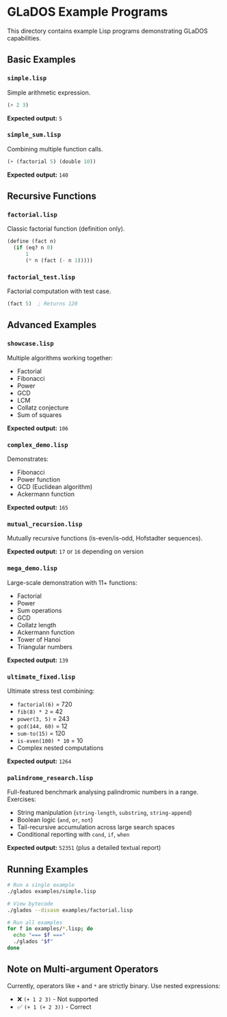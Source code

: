 # GLaDOS Example Programs

This directory contains example Lisp programs demonstrating GLaDOS capabilities.

## Basic Examples

### `simple.lisp`
Simple arithmetic expression.
```lisp
(+ 2 3)
```
**Expected output:** `5`

### `simple_sum.lisp`
Combining multiple function calls.
```lisp
(+ (factorial 5) (double 10))
```
**Expected output:** `140`

## Recursive Functions

### `factorial.lisp`
Classic factorial function (definition only).
```lisp
(define (fact n)
  (if (eq? n 0)
      1
      (* n (fact (- n 1)))))
```

### `factorial_test.lisp`
Factorial computation with test case.
```lisp
(fact 5)  ; Returns 120
```

## Advanced Examples

### `showcase.lisp`
Multiple algorithms working together:
- Factorial
- Fibonacci
- Power
- GCD
- LCM
- Collatz conjecture
- Sum of squares

**Expected output:** `106`

### `complex_demo.lisp`
Demonstrates:
- Fibonacci
- Power function
- GCD (Euclidean algorithm)
- Ackermann function

**Expected output:** `165`

### `mutual_recursion.lisp`
Mutually recursive functions (is-even/is-odd, Hofstadter sequences).

**Expected output:** `17` or `16` depending on version

### `mega_demo.lisp`
Large-scale demonstration with 11+ functions:
- Factorial
- Power
- Sum operations
- GCD
- Collatz length
- Ackermann function
- Tower of Hanoi
- Triangular numbers

**Expected output:** `139`

### `ultimate_fixed.lisp`
Ultimate stress test combining:
- `factorial(6)` = 720
- `fib(8) * 2` = 42
- `power(3, 5)` = 243
- `gcd(144, 60)` = 12
- `sum-to(15)` = 120
- `is-even(100) * 10` = 10
- Complex nested computations

**Expected output:** `1264`

### `palindrome_research.lisp`
Full-featured benchmark analysing palindromic numbers in a range. Exercises:
- String manipulation (`string-length`, `substring`, `string-append`)
- Boolean logic (`and`, `or`, `not`)
- Tail-recursive accumulation across large search spaces
- Conditional reporting with `cond`, `if`, `when`

**Expected output:** `52351` (plus a detailed textual report)

## Running Examples

```bash
# Run a single example
./glados examples/simple.lisp

# View bytecode
./glados --disasm examples/factorial.lisp

# Run all examples
for f in examples/*.lisp; do
  echo "=== $f ==="
  ./glados "$f"
done
```

## Note on Multi-argument Operators

Currently, operators like `+` and `*` are strictly binary. Use nested expressions:
- ❌ `(+ 1 2 3)` - Not supported
- ✅ `(+ 1 (+ 2 3))` - Correct
